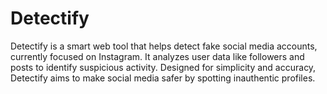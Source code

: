 # Detectify
Detectify is a smart web tool that helps detect fake social media accounts, currently focused on Instagram. It analyzes user data like followers and posts to identify suspicious activity. Designed for simplicity and accuracy, Detectify aims to make social media safer by spotting inauthentic profiles.

